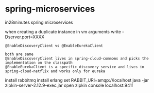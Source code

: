 # spring-microservices
in28minutes spring microservices


when creating a duplicate instance
in vm arguments write
	-Dserver.port=XXXX
	
	@EnableDiscoveryClient vs @EnableEurekaClient
	
	both are same 
	@EnableDiscoveryClient lives in spring-cloud-commons and picks the implementation on the classpath
	@EnableEurekaClient is a specific discovery service and lives in spring-cloud-netflix and works only for eureka
	
	
install rabbitmq
install erlang
set RABBIT_URI=amqp://localhost
java -jar zipkin-server-2.12.9-exec.jar
open zipkin console localhost:9411
